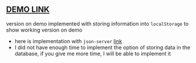 ## [DEMO LINK](https://2pasha.github.io/inforce-task)

version on demo implemented with storing information into `localStorage` to show working version on demo

- here is implementation with `json-server` [link](https://github.com/2pasha/inforce-task/tree/0e65833fd8854b67fe616e727ff2af2f230dd9d2)
- I did not have enough time to implement the option of storing data in the database, if you give me more time, I will be able to implement it
